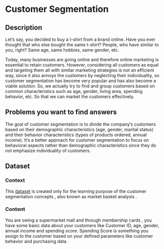 # Customer Segmentation
## Description
Let’s say, you decided to buy a t-shirt from a brand online. Have you ever thought that who else bought the same t-shirt? People, who have similar to you, right? Same age, same hobbies, same gender, etc.

Today, many businesses are going online and therefore online marketing is essential to retain customers. However, considering all customers as equal and targeting them all with similar marketing strategies is not an efficient way, since it also annoys the customers by neglecting their individuality, so customer segmentation has become very popular and has also become a viable solution. So, we actually try to find and group customers based on common characteristics such as age, gender, living area, spending behavior, etc. So that we can market the customers effectively.

## Problems you want to find answers 
The goal of customer segmentation is to divide the company’s customers based on their demographic characteristics (age, gender, marital status) and their behavior characteristics (types of products ordered, annual income). It’s a better approach for customer segmentation to focus on behavioral aspects rather than demographic characteristics since they do not emphasize individuality of customers.

## Dataset
### Context
This [dataset](https://www.kaggle.com/datasets/vjchoudhary7/customer-segmentation-tutorial-in-python) is created only for the learning purpose of the customer segmentation concepts , also known as market basket analysis .
### Content
You are owing a supermarket mall and through membership cards , you have some basic data about your customers like Customer ID, age, gender, annual income and spending score.
Spending Score is something you assign to the customer based on your defined parameters like customer behavior and purchasing data.
